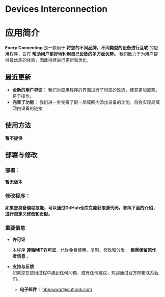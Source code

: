 # Devices Interconnection

# 应用简介
 **Every Connecting** 是一款用于 **将您的不同品牌，不同类型的设备进行互联** 的应用程序，旨在 **帮助用户更好地利用自己设备的多方面优势。** 我们致力于为用户提供最优质的体验，因此持续进行更新和优化。
## 最近更新
 - **全新的用户界面：** 
    我们对应用程序的界面进行了彻底的改造，使其更加直观、易于操作。
 - **完善了功能：** 
    我们进一步完善了同一局域网内添加设备的功能，将会实现局域网内设备的链接
## 使用方法
**暂不提供**
## 部署与修改
### 部署：
 **暂无版本**
### 修改程序：
 **如果您具备编程技能，可以通过GitHub仓库克隆获取源代码，参照下面的介绍，进行自定义修改和贡献。**
 
 
### 重要信息
 - **许可证**  
 
    本程序 **遵循MIT许可证**，允许免费使用、复制、修改和分发， **但需保留原作者信息** 。
 - **支持与反馈**  
    如果您在使用过程中遇到任何问题，或有任何建议，欢迎通过官方邮箱联系我们。
    + **电子邮件：**   hbeauwor@outlook.com

